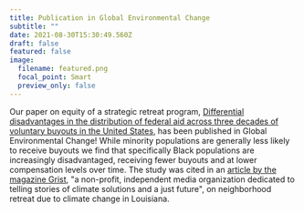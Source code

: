 ```yaml
---
title: Publication in Global Environmental Change
subtitle: ""
date: 2021-08-30T15:30:49.560Z
draft: false
featured: false
image:
  filename: featured.png
  focal_point: Smart
  preview_only: false
---
```

Our paper on equity of a strategic retreat program, [Differential disadvantages in the distribution of federal aid across three decades of voluntary buyouts in the United States](https://www.sciencedirect.com/science/article/pii/S0959378021000571?via%3Dihub), has been published in Global Environmental Change! While minority populations are generally less likely to receive buyouts we find that specifically Black populations are increasingly disadvantaged, receiving fewer buyouts and at lower compensation levels over time. The study was cited in an [article by the magazine Grist](https://grist.org/climate/this-louisiana-neighborhood-is-retreating-in-the-face-of-climate-change-lake-charles/), "a non-profit, independent media organization dedicated to telling stories of climate solutions and a just future", on neighborhood retreat due to climate change in Louisiana.